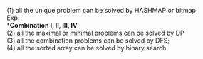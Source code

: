 (1) all the unique problem can be solved by HASHMAP or bitmap  
  Exp:</br> 
  ***Combination I, II, III, IV**</br>
(2) all the maximal or minimal problems can be solved by DP  
(3) all the combination problems can be solved by DFS;  
(4) all the sorted array can be solved by binary search  
